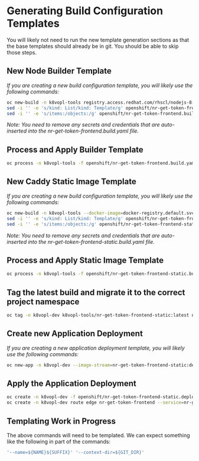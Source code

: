 # Generating Build Configuration Templates

You will likely not need to run the new template generation sections as that the base templates should already be in git. You should be able to skip those steps.

## New Node Builder Template

*If you are creating a new build configuration template, you will likely use the following commands:*

```sh
oc new-build -n k8vopl-tools registry.access.redhat.com/rhscl/nodejs-8-rhel7:latest~https://github.com/jujaga/nr-get-token.git#feature/imagestream --context-dir=frontend --name=nr-get-token-frontend --dry-run -o yaml > openshift/nr-get-token-frontend.build.yaml
sed -i '' -e 's/kind: List/kind: Template/g' openshift/nr-get-token-frontend.build.yaml
sed -i '' -e 's/items:/objects:/g' openshift/nr-get-token-frontend.build.yaml
```

*Note: You need to remove any secrets and credentials that are auto-inserted into the nr-get-token-frontend.build.yaml file.*

## Process and Apply Builder Template

```sh
oc process -n k8vopl-tools -f openshift/nr-get-token-frontend.build.yaml -o yaml | oc create -f -
```

## New Caddy Static Image Template

*If you are creating a new build configuration template, you will likely use the following commands:*

```sh
oc new-build -n k8vopl-tools --docker-image=docker-registry.default.svc:5000/bcgov/s2i-caddy:v1-stable --source-image=nr-get-token-frontend:latest --source-image-path=/opt/app-root/src/dist:tmp -D $'FROM docker-registry.default.svc:5000/bcgov/s2i-caddy:v1-stable\nCOPY tmp/dist/ /var/www/html/\nCMD /tmp/scripts/run' --dry-run --name=nr-get-token-frontend-static -o yaml > openshift/nr-get-token-frontend-static.build.yaml
sed -i '' -e 's/kind: List/kind: Template/g' openshift/nr-get-token-frontend-static.build.yaml
sed -i '' -e 's/items:/objects:/g' openshift/nr-get-token-frontend-static.build.yaml
```

*Note: You need to remove any secrets and credentials that are auto-inserted into the nr-get-token-frontend-static.build.yaml file.*

## Process and Apply Static Image Template

```sh
oc process -n k8vopl-tools -f openshift/nr-get-token-frontend-static.build.yaml -o yaml | oc create -f -
```

## Tag the latest build and migrate it to the correct project namespace

```sh
oc tag -n k8vopl-dev k8vopl-tools/nr-get-token-frontend-static:latest nr-get-token-frontend-static:dev --reference-policy=local
```

## Create new Application Deployment

*If you are creating a new application deployment template, you will likely use the following commands:*

```sh
oc new-app -n k8vopl-dev --image-stream=nr-get-token-frontend-static:dev --name=nr-get-token-frontend --dry-run -o yaml > openshift/nr-get-token-frontend-static.deployment.yaml
```

## Apply the Application Deployment

```sh
oc create -n k8vopl-dev -f openshift/nr-get-token-frontend-static.deployment.yaml
oc create -n k8vopl-dev route edge nr-get-token-frontend --service=nr-get-token-frontend --port=2015-tcp
```

## Templating Work in Progress

The above commands will need to be templated. We can expect something like the following in part of the commands:

```sh
'--name=${NAME}${SUFFIX}' '--context-dir=${GIT_DIR}'
```
